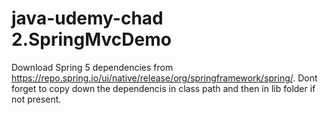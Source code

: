 # java-udemy-chad 2.SpringMvcDemo 
Download Spring 5 dependencies from https://repo.spring.io/ui/native/release/org/springframework/spring/.
Dont forget to copy down the dependencis in class path and then in lib folder if not present.
